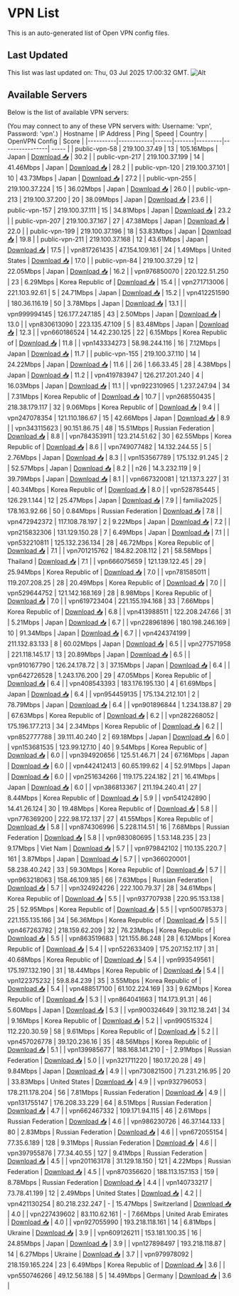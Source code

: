 # VPN List

This is an auto-generated list of Open VPN config files.

## Last Updated

This list was last updated on: Thu, 03 Jul 2025 17:00:32 GMT.
![Alt](https://repobeats.axiom.co/api/embed/186b98318ef1479477931607c1ad7d823f12451f.svg "Repobeats analytics image")

## Available Servers

Below is the list of available VPN servers:

(You may connect to any of these VPN servers with: Username: 'vpn', Password: 'vpn'.)
| Hostname | IP Address | Ping | Speed | Country | OpenVPN Config | Score |
|----------|------------|------|-------|---------|----------------| ----- |
| public-vpn-58 | 219.100.37.49 | 13 | 105.16Mbps | Japan | [Download 📥](./configs/server_0_JP.ovpn) | 30.2 |
| public-vpn-217 | 219.100.37.199 | 14 | 41.46Mbps | Japan | [Download 📥](./configs/server_1_JP.ovpn) | 28.2 |
| public-vpn-120 | 219.100.37.101 | 10 | 43.73Mbps | Japan | [Download 📥](./configs/server_2_JP.ovpn) | 27.2 |
| public-vpn-255 | 219.100.37.224 | 15 | 36.02Mbps | Japan | [Download 📥](./configs/server_3_JP.ovpn) | 26.0 |
| public-vpn-213 | 219.100.37.200 | 20 | 38.09Mbps | Japan | [Download 📥](./configs/server_4_JP.ovpn) | 23.6 |
| public-vpn-157 | 219.100.37.111 | 15 | 34.81Mbps | Japan | [Download 📥](./configs/server_5_JP.ovpn) | 23.2 |
| public-vpn-207 | 219.100.37.167 | 27 | 47.38Mbps | Japan | [Download 📥](./configs/server_6_JP.ovpn) | 22.0 |
| public-vpn-199 | 219.100.37.196 | 18 | 53.83Mbps | Japan | [Download 📥](./configs/server_7_JP.ovpn) | 19.8 |
| public-vpn-211 | 219.100.37.168 | 12 | 43.61Mbps | Japan | [Download 📥](./configs/server_8_JP.ovpn) | 17.5 |
| vpn817261435 | 47.154.109.161 | 24 | 1.49Mbps | United States | [Download 📥](./configs/server_9_US.ovpn) | 17.0 |
| public-vpn-84 | 219.100.37.29 | 12 | 22.05Mbps | Japan | [Download 📥](./configs/server_10_JP.ovpn) | 16.2 |
| vpn976850070 | 220.122.51.250 | 23 | 6.29Mbps | Korea Republic of | [Download 📥](./configs/server_11_KR.ovpn) | 15.4 |
| vpn271713006 | 221.103.92.61 | 5 | 24.71Mbps | Japan | [Download 📥](./configs/server_12_JP.ovpn) | 15.2 |
| vpn412251590 | 180.36.116.19 | 50 | 3.78Mbps | Japan | [Download 📥](./configs/server_13_JP.ovpn) | 13.1 |
| vpn999994145 | 126.177.247.185 | 43 | 2.50Mbps | Japan | [Download 📥](./configs/server_14_JP.ovpn) | 13.0 |
| vpn830613090 | 223.135.47.109 | 5 | 83.48Mbps | Japan | [Download 📥](./configs/server_15_JP.ovpn) | 12.3 |
| vpn660186524 | 14.42.230.125 | 22 | 6.15Mbps | Korea Republic of | [Download 📥](./configs/server_16_KR.ovpn) | 11.8 |
| vpn143334273 | 58.98.244.116 | 16 | 7.12Mbps | Japan | [Download 📥](./configs/server_17_JP.ovpn) | 11.7 |
| public-vpn-155 | 219.100.37.110 | 14 | 24.22Mbps | Japan | [Download 📥](./configs/server_18_JP.ovpn) | 11.6 |
| 2i6 | 1.66.33.45 | 28 | 4.38Mbps | Japan | [Download 📥](./configs/server_19_JP.ovpn) | 11.2 |
| vpn419783947 | 126.217.201.240 | 4 | 16.03Mbps | Japan | [Download 📥](./configs/server_20_JP.ovpn) | 11.1 |
| vpn922310965 | 1.237.247.94 | 34 | 7.31Mbps | Korea Republic of | [Download 📥](./configs/server_21_KR.ovpn) | 10.7 |
| vpn268550435 | 218.38.179.117 | 32 | 9.06Mbps | Korea Republic of | [Download 📥](./configs/server_22_KR.ovpn) | 9.4 |
| vpn247078354 | 121.110.186.67 | 15 | 42.66Mbps | Japan | [Download 📥](./configs/server_23_JP.ovpn) | 8.9 |
| vpn343115623 | 90.151.86.75 | 48 | 15.51Mbps | Russian Federation | [Download 📥](./configs/server_24_RU.ovpn) | 8.8 |
| vpn784353911 | 123.214.51.62 | 30 | 62.55Mbps | Korea Republic of | [Download 📥](./configs/server_25_KR.ovpn) | 8.6 |
| vpn749077482 | 14.132.244.55 | 5 | 2.76Mbps | Japan | [Download 📥](./configs/server_26_JP.ovpn) | 8.3 |
| vpn153567789 | 175.132.91.245 | 2 | 52.57Mbps | Japan | [Download 📥](./configs/server_27_JP.ovpn) | 8.2 |
| n26 | 14.3.232.119 | 9 | 39.79Mbps | Japan | [Download 📥](./configs/server_28_JP.ovpn) | 8.1 |
| vpn667320081 | 121.137.3.227 | 31 | 40.34Mbps | Korea Republic of | [Download 📥](./configs/server_29_KR.ovpn) | 8.0 |
| vpn528785445 | 126.29.1.144 | 12 | 25.47Mbps | Japan | [Download 📥](./configs/server_30_JP.ovpn) | 7.9 |
| familia2025 | 178.163.92.66 | 50 | 0.84Mbps | Russian Federation | [Download 📥](./configs/server_31_RU.ovpn) | 7.8 |
| vpn472942372 | 117.108.78.197 | 2 | 9.22Mbps | Japan | [Download 📥](./configs/server_32_JP.ovpn) | 7.2 |
| vpn215832306 | 131.129.150.28 | 7 | 6.49Mbps | Japan | [Download 📥](./configs/server_33_JP.ovpn) | 7.1 |
| vpn532210811 | 125.132.236.134 | 28 | 46.72Mbps | Korea Republic of | [Download 📥](./configs/server_34_KR.ovpn) | 7.1 |
| vpn701215762 | 184.82.208.112 | 21 | 58.58Mbps | Thailand | [Download 📥](./configs/server_35_TH.ovpn) | 7.1 |
| vpn666075659 | 121.139.122.45 | 29 | 25.94Mbps | Korea Republic of | [Download 📥](./configs/server_36_KR.ovpn) | 7.0 |
| vpn781585011 | 119.207.208.25 | 28 | 20.49Mbps | Korea Republic of | [Download 📥](./configs/server_37_KR.ovpn) | 7.0 |
| vpn529644752 | 121.142.168.169 | 28 | 8.98Mbps | Korea Republic of | [Download 📥](./configs/server_38_KR.ovpn) | 7.0 |
| vpn619723404 | 221.155.194.168 | 33 | 7.66Mbps | Korea Republic of | [Download 📥](./configs/server_39_KR.ovpn) | 6.8 |
| vpn413988511 | 122.208.247.66 | 31 | 5.21Mbps | Japan | [Download 📥](./configs/server_40_JP.ovpn) | 6.7 |
| vpn228961896 | 180.198.246.169 | 10 | 91.34Mbps | Japan | [Download 📥](./configs/server_41_JP.ovpn) | 6.7 |
| vpn424374199 | 211.132.83.133 | 8 | 60.02Mbps | Japan | [Download 📥](./configs/server_42_JP.ovpn) | 6.5 |
| vpn277571958 | 221.118.145.17 | 13 | 20.89Mbps | Japan | [Download 📥](./configs/server_43_JP.ovpn) | 6.5 |
| vpn910167790 | 126.24.178.72 | 3 | 37.15Mbps | Japan | [Download 📥](./configs/server_44_JP.ovpn) | 6.4 |
| vpn642726528 | 1.243.176.200 | 29 | 47.05Mbps | Korea Republic of | [Download 📥](./configs/server_45_KR.ovpn) | 6.4 |
| vpn408543393 | 183.176.195.130 | 4 | 61.69Mbps | Japan | [Download 📥](./configs/server_46_JP.ovpn) | 6.4 |
| vpn954459135 | 175.134.212.101 | 2 | 78.79Mbps | Japan | [Download 📥](./configs/server_47_JP.ovpn) | 6.4 |
| vpn901896844 | 1.234.138.87 | 29 | 67.63Mbps | Korea Republic of | [Download 📥](./configs/server_48_KR.ovpn) | 6.2 |
| vpn282268052 | 175.196.177.213 | 34 | 2.34Mbps | Korea Republic of | [Download 📥](./configs/server_49_KR.ovpn) | 6.2 |
| vpn852777788 | 39.111.40.240 | 2 | 69.18Mbps | Japan | [Download 📥](./configs/server_50_JP.ovpn) | 6.0 |
| vpn153681535 | 123.99.127.10 | 40 | 9.54Mbps | Korea Republic of | [Download 📥](./configs/server_51_KR.ovpn) | 6.0 |
| vpn394920656 | 125.51.46.71 | 24 | 67.16Mbps | Japan | [Download 📥](./configs/server_52_JP.ovpn) | 6.0 |
| vpn442412413 | 60.65.199.62 | 4 | 52.91Mbps | Japan | [Download 📥](./configs/server_53_JP.ovpn) | 6.0 |
| vpn251634266 | 119.175.224.182 | 21 | 16.41Mbps | Japan | [Download 📥](./configs/server_54_JP.ovpn) | 6.0 |
| vpn386813367 | 211.194.240.41 | 27 | 8.44Mbps | Korea Republic of | [Download 📥](./configs/server_55_KR.ovpn) | 5.9 |
| vpn541242890 | 14.41.26.124 | 30 | 19.48Mbps | Korea Republic of | [Download 📥](./configs/server_56_KR.ovpn) | 5.8 |
| vpn776369200 | 222.98.172.137 | 27 | 41.55Mbps | Korea Republic of | [Download 📥](./configs/server_57_KR.ovpn) | 5.8 |
| vpn874306996 | 5.228.114.51 | 16 | 7.68Mbps | Russian Federation | [Download 📥](./configs/server_58_RU.ovpn) | 5.8 |
| vpn983080695 | 1.53.148.235 | 23 | 9.17Mbps | Viet Nam | [Download 📥](./configs/server_59_VN.ovpn) | 5.7 |
| vpn979842102 | 110.135.220.7 | 161 | 3.87Mbps | Japan | [Download 📥](./configs/server_60_JP.ovpn) | 5.7 |
| vpn366020001 | 58.238.40.242 | 33 | 59.30Mbps | Korea Republic of | [Download 📥](./configs/server_61_KR.ovpn) | 5.7 |
| vpn963218063 | 158.46.109.185 | 66 | 7.63Mbps | Russian Federation | [Download 📥](./configs/server_62_RU.ovpn) | 5.7 |
| vpn324924226 | 222.100.79.37 | 28 | 34.61Mbps | Korea Republic of | [Download 📥](./configs/server_63_KR.ovpn) | 5.5 |
| vpn937707938 | 220.95.153.138 | 25 | 52.95Mbps | Korea Republic of | [Download 📥](./configs/server_64_KR.ovpn) | 5.5 |
| vpn500785373 | 221.155.135.166 | 34 | 56.36Mbps | Korea Republic of | [Download 📥](./configs/server_65_KR.ovpn) | 5.5 |
| vpn467263782 | 218.159.62.209 | 32 | 76.23Mbps | Korea Republic of | [Download 📥](./configs/server_66_KR.ovpn) | 5.5 |
| vpn863519683 | 121.155.86.248 | 28 | 6.12Mbps | Korea Republic of | [Download 📥](./configs/server_67_KR.ovpn) | 5.4 |
| vpn522633409 | 175.207.152.117 | 31 | 40.68Mbps | Korea Republic of | [Download 📥](./configs/server_68_KR.ovpn) | 5.4 |
| vpn993549561 | 175.197.132.190 | 31 | 18.44Mbps | Korea Republic of | [Download 📥](./configs/server_69_KR.ovpn) | 5.4 |
| vpn122375232 | 59.8.84.239 | 35 | 3.55Mbps | Korea Republic of | [Download 📥](./configs/server_70_KR.ovpn) | 5.4 |
| vpn488517100 | 61.102.224.169 | 33 | 9.62Mbps | Korea Republic of | [Download 📥](./configs/server_71_KR.ovpn) | 5.3 |
| vpn864041663 | 114.173.91.31 | 46 | 5.60Mbps | Japan | [Download 📥](./configs/server_72_JP.ovpn) | 5.3 |
| vpn900324649 | 39.112.18.241 | 34 | 9.16Mbps | Korea Republic of | [Download 📥](./configs/server_73_KR.ovpn) | 5.2 |
| vpn990515324 | 112.220.30.59 | 58 | 9.61Mbps | Korea Republic of | [Download 📥](./configs/server_74_KR.ovpn) | 5.2 |
| vpn457026778 | 39.120.236.16 | 35 | 48.56Mbps | Korea Republic of | [Download 📥](./configs/server_75_KR.ovpn) | 5.1 |
| vpn139985677 | 188.168.141.210 | - | 2.91Mbps | Russian Federation | [Download 📥](./configs/server_76_RU.ovpn) | 5.0 |
| vpn321711220 | 180.17.20.28 | 49 | 9.84Mbps | Japan | [Download 📥](./configs/server_77_JP.ovpn) | 4.9 |
| vpn730821500 | 71.231.216.95 | 20 | 33.83Mbps | United States | [Download 📥](./configs/server_78_US.ovpn) | 4.9 |
| vpn932796053 | 178.211.178.204 | 56 | 7.81Mbps | Russian Federation | [Download 📥](./configs/server_79_RU.ovpn) | 4.9 |
| vpn131755147 | 176.208.33.229 | 64 | 8.51Mbps | Russian Federation | [Download 📥](./configs/server_80_RU.ovpn) | 4.7 |
| vpn662467332 | 109.171.94.115 | 46 | 2.61Mbps | Russian Federation | [Download 📥](./configs/server_81_RU.ovpn) | 4.6 |
| vpn986230726 | 46.37.144.133 | 80 | 2.83Mbps | Russian Federation | [Download 📥](./configs/server_82_RU.ovpn) | 4.6 |
| vpn672055154 | 77.35.6.189 | 128 | 9.31Mbps | Russian Federation | [Download 📥](./configs/server_83_RU.ovpn) | 4.6 |
| vpn397955876 | 77.34.40.55 | 127 | 9.41Mbps | Russian Federation | [Download 📥](./configs/server_84_RU.ovpn) | 4.5 |
| vpn201163178 | 31.129.18.150 | 121 | 4.22Mbps | Russian Federation | [Download 📥](./configs/server_85_RU.ovpn) | 4.5 |
| vpn870356620 | 188.113.157.153 | 159 | 8.78Mbps | Russian Federation | [Download 📥](./configs/server_86_RU.ovpn) | 4.4 |
| vpn140733217 | 73.78.41.199 | 12 | 2.49Mbps | United States | [Download 📥](./configs/server_87_US.ovpn) | 4.2 |
| vpn421130254 | 80.218.232.247 | - | 15.47Mbps | Switzerland | [Download 📥](./configs/server_88_CH.ovpn) | 4.0 |
| vpn227439602 | 83.110.62.161 | - | 7.66Mbps | United Arab Emirates | [Download 📥](./configs/server_89_AE.ovpn) | 4.0 |
| vpn927055990 | 193.218.118.161 | 14 | 6.81Mbps | Ukraine | [Download 📥](./configs/server_90_UA.ovpn) | 3.9 |
| vpn609126211 | 153.181.100.35 | 16 | 24.85Mbps | Japan | [Download 📥](./configs/server_91_JP.ovpn) | 3.9 |
| vpn127898497 | 193.218.118.87 | 14 | 6.27Mbps | Ukraine | [Download 📥](./configs/server_92_UA.ovpn) | 3.7 |
| vpn979978092 | 218.159.165.224 | 23 | 6.49Mbps | Korea Republic of | [Download 📥](./configs/server_93_KR.ovpn) | 3.6 |
| vpn550746266 | 49.12.56.188 | 5 | 14.49Mbps | Germany | [Download 📥](./configs/server_94_DE.ovpn) | 3.6 |
